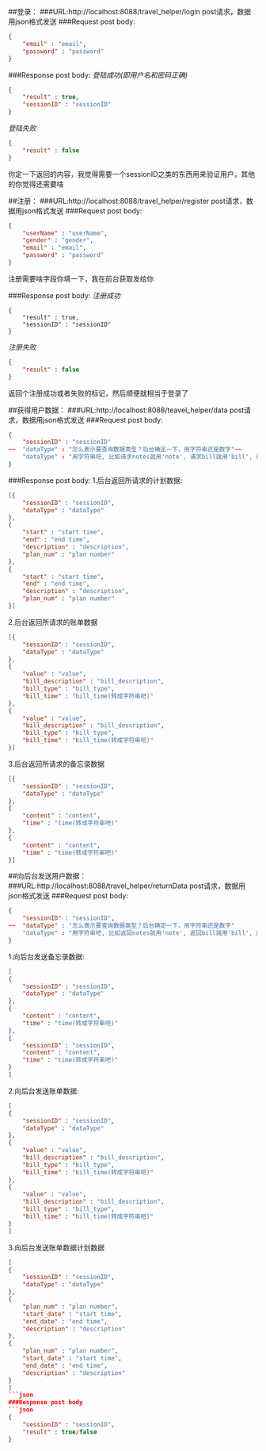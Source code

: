 ##登录：
###URL:http://localhost:8088/travel_helper/login
post请求，数据用json格式发送
###Request post body:
```json
{
	"email" : "email",
	"password" : "password"
}
```
###Response post body:
*登陆成功(即用户名和密码正确)*
```json
{
	"result" : true,
	"sessionID" : "sessionID"
}
```
*登陆失败*
```json
{
	"result" : false
}
```
你定一下返回的内容，我觉得需要一个sessionID之类的东西用来验证用户，其他的你觉得还需要啥


##注册：
###URL:http://localhost:8088/travel_helper/register
post请求，数据用json格式发送
###Request post body:
```json
{
	"userName" : "userName",
	"gender" : "gender",
	"email" : "email",
	"password" : "password"
}
```
注册需要啥字段你填一下，我在前台获取发给你

###Response post body:
*注册成功*
```josn
{
	"result" : true,
	"sessionID" : "sessionID"
}
```
*注册失败*
```json
{
	"result" : false
}
```
返回个注册成功或者失败的标记，然后顺便就相当于登录了

##获得用户数据：
###URL:http://localhost:8088/teavel_helper/data
post请求，数据用json格式发送
###Request post body:
```json
{
	"sessionID" : "sessionID"
~~	"dataType" : "怎么表示要查询数据类型？后台确定一下，用字符串还是数字"~~
	"dataType" : "用字符串吧, 比如请求notes就用'note', 请求bill就用'bill', 请求plan就用'plan', 都用单数吧"
}
```
###Response post body:
1.后台返回所请求的计划数据:
```json
[{
	"sessionID" : "sessionID",
	"dataType" : "dataType"
},
{
	"start" : "start time",
	"end" : "end time",
	"description" : "description",
	"plan_num" : "plan number"
},
{
	"start" : "start time",
	"end" : "end time",
	"description" : "description",
	"plan_num" : "plan number"
}]
```
2.后台返回所请求的账单数据
```json
[{
	"sessionID" : "sessionID",
	"dataType" : "dataType"
},
{
	"value" : "value",
	"bill_description" : "bill_description",
	"bill_type" : "bill_type",
	"bill_time" : "bill_time(转成字符串吧)"
},
{
	"value" : "value",
	"bill_description" : "bill_description",
	"bill_type" : "bill_type",
	"bill_time" : "bill_time(转成字符串吧)"
}]
```
3.后台返回所请求的备忘录数据
```json
[{
	"sessionID" : "sessionID",
	"dataType" : "dataType"
},
{
	"content" : "content",
	"time" : "time(转成字符串吧)"
},
{
	"content" : "content",
	"time" : "time(转成字符串吧)"
}]
```
##向后台发送用户数据：
###URL:http://localhost:8088/travel_helper/returnData
post请求，数据用json格式发送
###Request post body:
```json
{
	"sessionID" : "sessionID",
~~	"dataType" : "怎么表示要查询数据类型？后台确定一下，用字符串还是数字"
	"dataType" : "用字符串吧, 比如返回notes就用'note', 返回bill就用'bill', 返回plan就用'plan', 都用单数吧"
}
```
1.向后台发送备忘录数据:
```json
[
{
	"sessionID" : "sessionID",
	"dataType" : "dataType"
},
{
	"content" : "content",
	"time" : "time(转成字符串吧)"
},
{
	"sessionID" : "sessionID",
	"content" : "content",
	"time" : "time(转成字符串吧)"
}
]
```
2.向后台发送账单数据:
```json
[
{
	"sessionID" : "sessionID",
	"dataType" : "dataType"
},
{
	"value" : "value",
	"bill_description" : "bill_description",
	"bill_type" : "bill_type",
	"bill_time" : "bill_time(转成字符串吧)"
},
{
	"value" : "value",
	"bill_description" : "bill_description",
	"bill_type" : "bill_type",
	"bill_time" : "bill_time(转成字符串吧)"
}
]
```
3.向后台发送账单数据计划数据
```json
[
{
	"sessionID" : "sessionID",
	"dataType" : "dataType"
},
{
	"plan_num" : "plan number",
	"start_date" : "start time",
	"end_date" : "end time",
	"description" : "description"
},
{
	"plan_num" : "plan number",
	"start_date" : "start time",
	"end_date" : "end time",
	"description" : "description"
}
]
```json
###Response post body
```json
{
	"sessionID" : "sessionID",
	"result" : true/false
}
```
